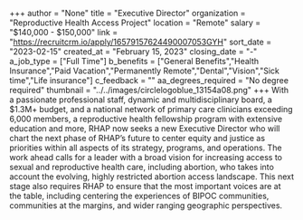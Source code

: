 +++
author = "None"
title = "Executive Director"
organization = "Reproductive Health Access Project"
location = "Remote"
salary = "$140,000 - $150,000"
link = "https://recruitcrm.io/apply/16579157624490007053GYH"
sort_date = "2023-02-15"
created_at = "February 15, 2023"
closing_date = "-"
a_job_type = ["Full Time"]
b_benefits = ["General Benefits","Health Insurance","Paid Vacation","Permanently Remote","Dental","Vision","Sick time","Life insurance"]
c_feedback = ""
aa_degrees_required = "No degree required"
thumbnail = "../../images/circlelogoblue_13154a08.png"
+++
With a passionate professional staff, dynamic and multidisciplinary board, a $1.3M+ budget, and a national network of primary care clinicians exceeding 6,000 members, a reproductive health fellowship program with
extensive education and more, RHAP now seeks a new Executive Director who will chart the next phase of RHAP’s future to center equity and justice as priorities within all aspects of its strategy, programs, and
operations. The work ahead calls for a leader with a broad vision for increasing access to sexual and reproductive health care, including abortion, who takes into account the evolving, highly restricted abortion
access landscape. This next stage also requires RHAP to ensure that the most important voices are at the table, including centering the experiences of BIPOC communities, communities at the margins, and wider
ranging geographic perspectives.
